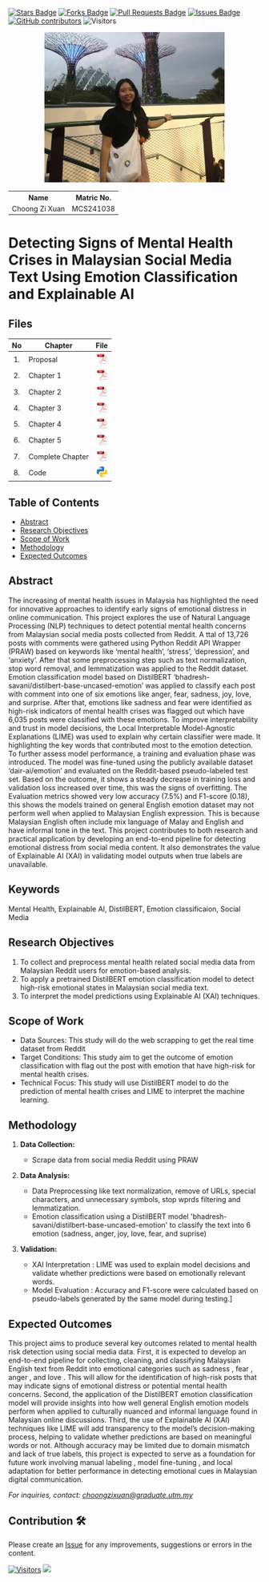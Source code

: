 <a href="https://github.com/drshahizan/research-design/stargazers"><img src="https://img.shields.io/github/stars/drshahizan/research-design" alt="Stars Badge"/></a>
<a href="https://github.com/drshahizan/research-design/network/members"><img src="https://img.shields.io/github/forks/drshahizan/research-design" alt="Forks Badge"/></a>
<a href="https://github.com/drshahizan/research-design/pulls"><img src="https://img.shields.io/github/issues-pr/drshahizan/research-design" alt="Pull Requests Badge"/></a>
<a href="https://github.com/drshahizan/research-design"><img src="https://img.shields.io/github/issues/drshahizan/research-design" alt="Issues Badge"/></a>
<a href="https://github.com/drshahizan/research-design/graphs/contributors"><img alt="GitHub contributors" src="https://img.shields.io/github/contributors/drshahizan/research-design?color=2b9348"></a>
![Visitors](https://api.visitorbadge.io/api/visitors?path=https%3A%2F%2Fgithub.com%2Fdrshahizan%2BDM&labelColor=%23d9e3f0&countColor=%23697689&style=flat)

<p align="center">
  <img height="300px" src="image/CZX picture.jpeg" alt="Profile Image">
</p>

<table align="center">
  <tr>
    <th>Name</th>
    <th>Matric No.</th>
  </tr>
  <tr>
    <td>Choong Zi Xuan</td>
    <td>MCS241038</td>
  </tr>
</table>

# Detecting Signs of Mental Health Crises in Malaysian Social Media Text Using Emotion Classification and Explainable AI

## Files

| No  | Chapter     |                                                 File |
| :-: | ---------- | :---------------------------------------------------------------------------------------------------: |
|  1.  | Proposal | <a href="Proposal/"><img src="image/pdf.svg" width="24px" height="24px"></a> |
|  2.  | Chapter 1 | <a href="Chapter 1/"><img src="image/pdf.svg" width="24px" height="24px"></a> |
|  3.  | Chapter 2 | <a href="Chapter 2/"><img src="image/pdf.svg" width="24px" height="24px"></a> |
|  4.  | Chapter 3 | <a href="Chapter 3/"><img src="image/pdf.svg" width="24px" height="24px"></a> |
|  5.  | Chapter 4 | <a href="Chapter 4/"><img src="image/pdf.svg" width="24px" height="24px"></a> |
|  6.  | Chapter 5 | <a href="Chapter 5/"><img src="image/pdf.svg" width="24px" height="24px"></a> |
|  7.  | Complete Chapter | <a href="All Chapter/"><img src="image/pdf.svg" width="24px" height="24px"></a> |
|  8.  | Code | <a href="code"><img src="image/python_icon.png" width="24px" height="24px"></a> |


## Table of Contents
- [Abstract](#abstract)
- [Research Objectives](#research-objectives)
- [Scope of Work](#scope-of-work)
- [Methodology](#methodology)
- [Expected Outcomes](#expected-outcomes)

## Abstract

The increasing of mental health issues in Malaysia has highlighted the need for innovative approaches to identify early signs of emotional distress in online communication. This project explores the use of Natural Language Processing (NLP) techniques to detect potential mental health concerns from Malaysian social media posts collected from Reddit. A ttal of 13,726 posts with comments were gathered using Python Reddit API Wrapper (PRAW) based on keywords like ‘mental health’, ‘stress’, ‘depression’, and ‘anxiety’. After that some preprocessing step such as text normalization, stop word removal, and lemmatization was applied to the Reddit dataset. Emotion classification model based on DistilBERT ‘bhadresh-savani/distilbert-base-uncased-emotion’ was applied to classify each post with comment into one of six emotions like anger, fear, sadness, joy, love, and surprise. After that, emotions like sadness and fear were identified as high-risk indicators of mental health crises was flagged out which have 6,035 posts were classified with these emotions. To improve interpretability and trust in model decisions, the Local Interpretable Model-Agnostic Explanations (LIME) was used to explain why certain classifier were made. It highlighting the key words that contributed most to the emotion detection. To further assess model performance, a training and evaluation phase was introduced. The model was fine-tuned using the publicly available dataset ‘dair-ai/emotion’ and evaluated on the Reddit-based pseudo-labeled test set. Based on the outcome, it shows a steady decrease in training loss and validation loss increased over time, this was the signs of overfitting. The Evaluation metrics showed very low accuracy (7.5%) and F1-score (0.18), this shows the models trained on general English emotion dataset may not perform well when applied to Malaysian English expression. This is because Malaysian English often include mix language of Malay and English and have informal tone in the text. This project contributes to both research and practical application by developing an end-to-end pipeline for detecting emotional distress from social media content. It also demonstrates the value of Explainable AI (XAI) in validating model outputs when true labels are unavailable. 



## Keywords

Mental Health, Explainable AI, DistilBERT, Emotion classificaion, Social Media

## Research Objectives

1. To collect and preprocess mental health related social media data from Malaysian Reddit users for emotion-based analysis.
2. To apply a pretrained DistilBERT emotion classification model to detect high-risk emotional states in Malaysian social media text.
3. To interpret the model predictions using Explainable AI (XAI) techniques. 

## Scope of Work
- Data Sources: This study will do the web scrapping to get the real time dataset from Reddit
- Target Conditions: This study aim to get the outcome of emotion classification with flag out the post with emotion that have high-risk for mental health crises.
- Technical Focus: This study will use DistilBERT model to do the prediction of mental health crises and LIME to interpret the machine learning.  

## Methodology

1. **Data Collection:**
   - Scrape data from social media Reddit using PRAW

2. **Data Analysis:**
   - Data Preprocessing like text normalization, remove of URLs, special characters, and unnecessary symbols, stop wprds filtering and lemmatization.
   - Emotion classification using a DistilBERT model 'bhadresh-savani/distilbert-base-uncased-emotion' to classify the text into 6 emotion (sadness, anger, joy, love, fear, and suprise)

3. **Validation:**
   - XAI Interpretation : LIME was used to explain model decisions and validate whether predictions were based on emotionally relevant words.
   - Model Evaluation : Accuracy and F1-score were calculated based on pseudo-labels generated by the same model during testing.]

## Expected Outcomes

This project aims to produce several key outcomes related to mental health risk detection using social media data. First, it is expected to develop an end-to-end pipeline for collecting, cleaning, and classifying Malaysian English text from Reddit into emotional categories such as sadness , fear , anger , and love . This will allow for the identification of high-risk posts that may indicate signs of emotional distress or potential mental health concerns. Second, the application of the DistilBERT emotion classification model will provide insights into how well general English emotion models perform when applied to culturally nuanced and informal language found in Malaysian online discussions. Third, the use of Explainable AI (XAI) techniques like LIME will add transparency to the model’s decision-making process, helping to validate whether predictions are based on meaningful words or not. Although accuracy may be limited due to domain mismatch and lack of true labels, this project is expected to serve as a foundation for future work involving manual labeling , model fine-tuning , and local adaptation for better performance in detecting emotional cues in Malaysian digital communication.

*For inquiries, contact: choongzixuan@graduate.utm.my*

 




## Contribution 🛠️
Please create an [Issue](https://github.com/drshahizan/research-design/issues) for any improvements, suggestions or errors in the content.

[![Visitors](https://api.visitorbadge.io/api/visitors?path=https%3A%2F%2Fgithub.com%2Fdrshahizan&labelColor=%23697689&countColor=%23555555&style=plastic)](https://visitorbadge.io/status?path=https%3A%2F%2Fgithub.com%2Fdrshahizan)
![](https://hit.yhype.me/github/profile?user_id=81284918)



